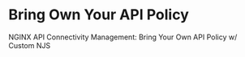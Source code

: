 # Bring Own Your API Policy
NGINX API Connectivity Management: Bring Your Own API Policy w/ Custom NJS
